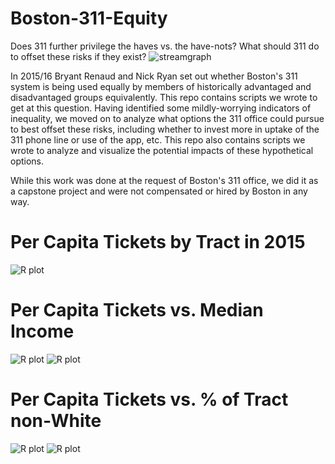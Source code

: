 # Boston-311-Equity
Does 311 further privilege the haves vs. the have-nots? What should 311 do to offset these risks if they exist?
![streamgraph](https://cloud.githubusercontent.com/assets/4867904/13030885/739ef02a-d287-11e5-9620-99473d5ff5a3.png)

In 2015/16 Bryant Renaud and Nick Ryan set out whether Boston's 311 system is being used equally by members of historically
  advantaged and disadvantaged groups equivalently. This repo contains scripts we wrote to get at this question. Having 
  identified some mildly-worrying indicators of inequality, we moved on to analyze what options the 311 office could pursue
  to best offset these risks, including whether to invest more in uptake of the 311 phone line or use of the app, etc. This
  repo also contains scripts we wrote to analyze and visualize the potential impacts of these hypothetical options.
  
While this work was done at the request of Boston's 311 office, we did it as a capstone project and were not compensated or
  hired by Boston in any way.

# Per Capita Tickets by Tract in 2015
![R plot](https://cloud.githubusercontent.com/assets/4867904/13030887/79c45526-d287-11e5-935f-c906f4a17c64.png)

# Per Capita Tickets vs. Median Income
![R plot](https://cloud.githubusercontent.com/assets/4867904/13030886/78165b2a-d287-11e5-82d4-8269990a3612.png)
![R plot](https://cloud.githubusercontent.com/assets/4867904/13030889/813fcb78-d287-11e5-9ebe-f8875a6f6ddb.png)

# Per Capita Tickets vs. % of Tract non-White
![R plot](https://cloud.githubusercontent.com/assets/4867904/13030904/d139f8ba-d287-11e5-9f67-9e17680ccbe5.png)
![R plot](https://cloud.githubusercontent.com/assets/4867904/13030888/7c937a84-d287-11e5-92b8-2a8e12281179.png)
